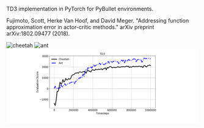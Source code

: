  TD3 implementation in PyTorch for PyBullet environments.

Fujimoto, Scott, Herke Van Hoof, and David Meger. "Addressing function approximation error in actor-critic methods." arXiv preprint arXiv:1802.09477 (2018).

![cheetah](./results/cheetah_training.gif)
![ant](./results/ant_trained.gif)
![score](./results/eval_score.png)


